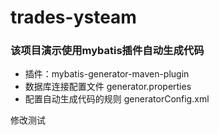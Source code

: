 # trades-ysteam
### 该项目演示使用mybatis插件自动生成代码 ###
- 插件：mybatis-generator-maven-plugin
- 数据库连接配置文件
  generator.properties
- 配置自动生成代码的规则
  generatorConfig.xml
  
修改测试

